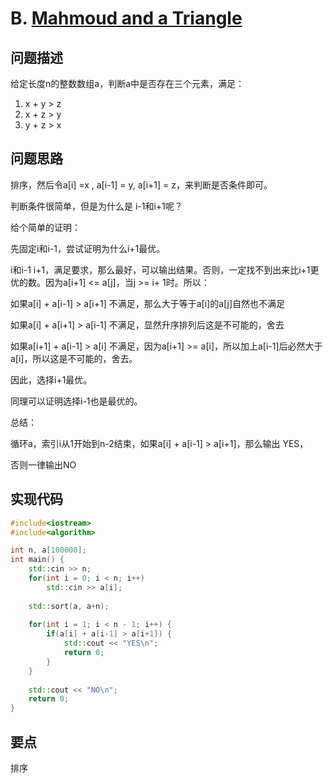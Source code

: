 # B. [Mahmoud and a Triangle](https://codeforces.com/problemset/problem/766/B)

## 问题描述

给定长度n的整数数组a，判断a中是否存在三个元素，满足：

1. x + y > z
2. x +  z > y
3. y + z > x



## 问题思路

排序，然后令a[i] =x , a[i-1] = y, a[i+1] = z，来判断是否条件即可。



判断条件很简单，但是为什么是 i-1和i+1呢？

给个简单的证明：



先固定i和i-1，尝试证明为什么i+1最优。

i和i-1 i+1，满足要求，那么最好，可以输出结果。否则，一定找不到出来比i+1更优的数。因为a[i+1] <= a[j]，当j >= i+ 1时。所以：



如果a[i] + a[i-1] > a[i+1] 不满足，那么大于等于a[i]的a[j]自然也不满足

如果a[i] + a[i+1] > a[i-1] 不满足，显然升序排列后这是不可能的，舍去

如果a[i+1] + a[i-1] > a[i] 不满足，因为a[i+1] >= a[i]，所以加上a[i-1]后必然大于a[i]，所以这是不可能的，舍去。

因此，选择i+1最优。



同理可以证明选择i-1也是最优的。



总结：

循环a，索引i从1开始到n-2结束，如果a[i] + a[i-1] > a[i+1]，那么输出 YES，

否则一律输出NO



## 实现代码

```c++
#include<iostream>
#include<algorithm>

int n, a[100000];
int main() {
	std::cin >> n;
	for(int i = 0; i < n; i++)
		std::cin >> a[i];
		
	std::sort(a, a+n);
	
	for(int i = 1; i < n - 1; i++) {
		if(a[i] + a[i-1] > a[i+1]) {
			std::cout << "YES\n";
			return 0;
		}
	}
	
	std::cout << "NO\n";
	return 0;
}
```



## 要点

排序